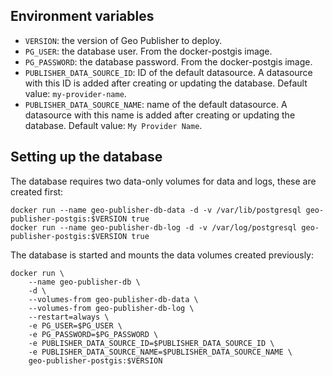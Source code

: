 ## Environment variables

- ``VERSION``: the version of Geo Publisher to deploy.
- ``PG_USER``: the database user. From the docker-postgis image.
- ``PG_PASSWORD``: the database password. From the docker-postgis image.
- ``PUBLISHER_DATA_SOURCE_ID``: ID of the default datasource. A datasource with this ID is added after creating or updating the database. Default value: ``my-provider-name``.
- ``PUBLISHER_DATA_SOURCE_NAME``: name of the default datasource. A datasource with this name is added after creating or updating the database. Default value: ``My Provider Name``.

## Setting up the database

The database requires two data-only volumes for data and logs, these are created first:

```
docker run --name geo-publisher-db-data -d -v /var/lib/postgresql geo-publisher-postgis:$VERSION true
docker run --name geo-publisher-db-log -d -v /var/log/postgresql geo-publisher-postgis:$VERSION true
```

The database is started and mounts the data volumes created previously:

```
docker run \ 
	--name geo-publisher-db \ 
	-d \ 
	--volumes-from geo-publisher-db-data \ 
	--volumes-from geo-publisher-db-log \
	--restart=always \
	-e PG_USER=$PG_USER \
	-e PG_PASSWORD=$PG_PASSWORD \
	-e PUBLISHER_DATA_SOURCE_ID=$PUBLISHER_DATA_SOURCE_ID \
	-e PUBLISHER_DATA_SOURCE_NAME=$PUBLISHER_DATA_SOURCE_NAME \ 
	geo-publisher-postgis:$VERSION
```